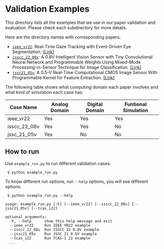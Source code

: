# Validation Examples

This directory lists all the examples that we use in our paper validation and evaluation. Please 
check each subdirectory for more details.

Here are the directory names with corresponding papers.

* [`ieee_vr22`](https://github.com/horizon-research/CamJ/tree/main/examples/ieee_vr22): Real-Time Gaze Tracking with Event-Driven Eye Segmentation. [(Link)](https://arxiv.org/abs/2201.07367)
* [`isscc_22_08v`](https://github.com/horizon-research/CamJ/tree/main/examples/isscc_22_08v): A 0.8V Intelligent Vision Sensor with Tiny Convolutional Neural Network and Programmable Weights Using Mixed-Mode Processing-in-Sensor Technique for Image Classification. [(Link)](https://ieeexplore.ieee.org/document/9731675)
* [`jssc21_05v`](https://github.com/horizon-research/CamJ/tree/main/examples/jssc21_05v): A 0.5-V Real-Time Computational CMOS Image Sensor With Programmable Kernel for Feature Extraction. [(Link)](https://ieeexplore.ieee.org/document/9250500)

The following table shows what computing domain each paper involves and what kind of simulation each
case has:

| Case Name             | Analog Domain | Digital Domain | Funtional Simulation |
|-----------------------|---------------|----------------|----------------------|
| ieee_vr22             |      Yes      |      Yes       |         Yes          |
| isscc_22_08v          |      Yes      |      Yes       |         No           |
| jssc_21_05v           |      Yes      |      No        |         No           |

## How to run

Use `example_run.py` to run different validation cases:
```
 $ python example_run.py
```

To know different run options, run `--help` options, you will see different options:
```
 $ python example_run.py --help

usage: example_run.py [-h] [--ieee_vr22] [--isscc_22_08v] [--jssc21_05v] [--tcas_i22]

optional arguments:
  -h, --help      show this help message and exit
  --ieee_vr22     Run IEEE VR22 example
  --isscc_22_08v  Run ISSCC 22 0.8V example
  --jssc21_05v    Run JSSC 21 0.5V example
  --tcas_i22      Run TCAS-I 22 example
  ...
  
```